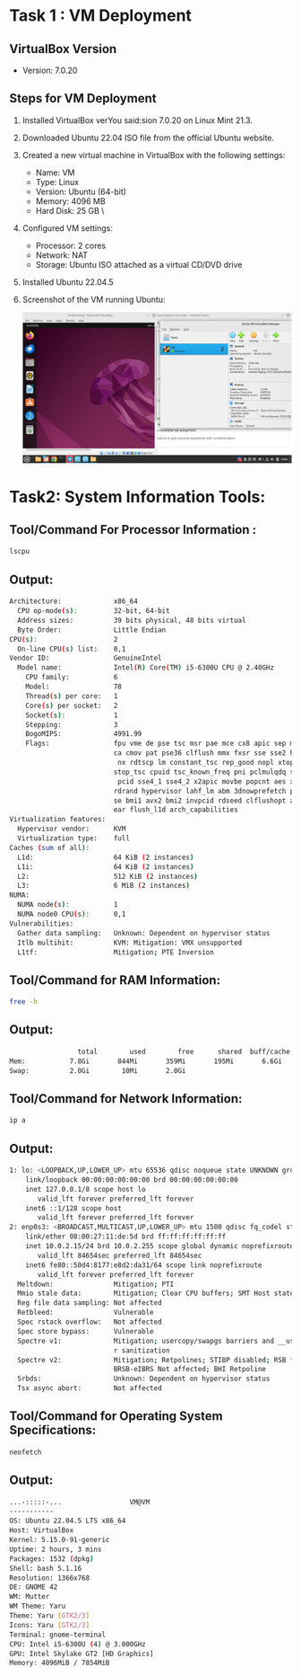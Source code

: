# Task 1 : VM Deployment

## VirtualBox Version
- Version: 7.0.20

## Steps for VM Deployment
1. Installed VirtualBox verYou said:sion 7.0.20 on Linux Mint 21.3.
2. Downloaded Ubuntu 22.04 ISO file from the official Ubuntu website.
3. Created a new virtual machine in VirtualBox with the following settings:
   - Name: VM
   - Type: Linux
   - Version: Ubuntu (64-bit)
   - Memory: 4096 MB
   - Hard Disk: 25 GB \
4. Configured VM settings:
   - Processor: 2 cores
   - Network: NAT
   - Storage: Ubuntu ISO attached as a virtual CD/DVD drive
5. Installed Ubuntu 22.04.5

6. Screenshot of the VM running Ubuntu:
   
   ![VM Screenshot](screen_shot.png)
# Task2: System Information Tools:

## Tool/Command For Processor Information :
```bash
lscpu
```
## Output:
```bash
Architecture:             x86_64
  CPU op-mode(s):         32-bit, 64-bit
  Address sizes:          39 bits physical, 48 bits virtual
  Byte Order:             Little Endian
CPU(s):                   2
  On-line CPU(s) list:    0,1
Vendor ID:                GenuineIntel
  Model name:             Intel(R) Core(TM) i5-6300U CPU @ 2.40GHz
    CPU family:           6
    Model:                78
    Thread(s) per core:   1
    Core(s) per socket:   2
    Socket(s):            1
    Stepping:             3
    BogoMIPS:             4991.99
    Flags:                fpu vme de pse tsc msr pae mce cx8 apic sep mtrr pge m
                          ca cmov pat pse36 clflush mmx fxsr sse sse2 ht syscall
                           nx rdtscp lm constant_tsc rep_good nopl xtopology non
                          stop_tsc cpuid tsc_known_freq pni pclmulqdq ssse3 cx16
                           pcid sse4_1 sse4_2 x2apic movbe popcnt aes xsave avx 
                          rdrand hypervisor lahf_lm abm 3dnowprefetch pti fsgsba
                          se bmi1 avx2 bmi2 invpcid rdseed clflushopt arat md_cl
                          ear flush_l1d arch_capabilities
Virtualization features:  
  Hypervisor vendor:      KVM
  Virtualization type:    full
Caches (sum of all):      
  L1d:                    64 KiB (2 instances)
  L1i:                    64 KiB (2 instances)
  L2:                     512 KiB (2 instances)
  L3:                     6 MiB (2 instances)
NUMA:                     
  NUMA node(s):           1
  NUMA node0 CPU(s):      0,1
Vulnerabilities:          
  Gather data sampling:   Unknown: Dependent on hypervisor status
  Itlb multihit:          KVM: Mitigation: VMX unsupported
  L1tf:                   Mitigation; PTE Inversion
```
## Tool/Command for RAM Information:
```bash
free -h
```
## Output:
```bash
                 total        used        free      shared  buff/cache   available
Mem:           7.8Gi       844Mi       359Mi       195Mi       6.6Gi       6.5Gi
Swap:          2.0Gi        10Mi       2.0Gi
```
## Tool/Command for Network Information:
```bash
ip a
```
## Output:
```bash
1: lo: <LOOPBACK,UP,LOWER_UP> mtu 65536 qdisc noqueue state UNKNOWN group default qlen 1000
    link/loopback 00:00:00:00:00:00 brd 00:00:00:00:00:00
    inet 127.0.0.1/8 scope host lo
       valid_lft forever preferred_lft forever
    inet6 ::1/128 scope host 
       valid_lft forever preferred_lft forever
2: enp0s3: <BROADCAST,MULTICAST,UP,LOWER_UP> mtu 1500 qdisc fq_codel state UP group default qlen 1000
    link/ether 08:00:27:11:de:5d brd ff:ff:ff:ff:ff:ff
    inet 10.0.2.15/24 brd 10.0.2.255 scope global dynamic noprefixroute enp0s3
       valid_lft 84654sec preferred_lft 84654sec
    inet6 fe80::50d4:8177:e8d2:da31/64 scope link noprefixroute 
       valid_lft forever preferred_lft forever
  Meltdown:               Mitigation; PTI
  Mmio stale data:        Mitigation; Clear CPU buffers; SMT Host state unknown
  Reg file data sampling: Not affected
  Retbleed:               Vulnerable
  Spec rstack overflow:   Not affected
  Spec store bypass:      Vulnerable
  Spectre v1:             Mitigation; usercopy/swapgs barriers and __user pointe
                          r sanitization
  Spectre v2:             Mitigation; Retpolines; STIBP disabled; RSB filling; P
                          BRSB-eIBRS Not affected; BHI Retpoline
  Srbds:                  Unknown: Dependent on hypervisor status
  Tsx async abort:        Not affected
```
## Tool/Command for Operating System Specifications:
```bash
neofetch
```
## Output:
```bash
...-:::::-...                 VM@VM 
-----------
OS: Ubuntu 22.04.5 LTS x86_64 
Host: VirtualBox 
Kernel: 5.15.0-91-generic 
Uptime: 2 hours, 3 mins 
Packages: 1532 (dpkg) 
Shell: bash 5.1.16 
Resolution: 1366x768 
DE: GNOME 42 
WM: Mutter 
WM Theme: Yaru 
Theme: Yaru [GTK2/3] 
Icons: Yaru [GTK2/3] 
Terminal: gnome-terminal 
CPU: Intel i5-6300U (4) @ 3.000GHz 
GPU: Intel Skylake GT2 [HD Graphics] 
Memory: 4096MiB / 7854MiB 
```
